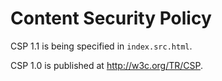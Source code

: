 Content Security Policy
=======================

CSP 1.1 is being specified in `index.src.html`.

CSP 1.0 is published at <http://w3c.org/TR/CSP>.
